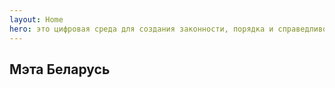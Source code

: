 ```yaml
---
layout: Home
hero: это цифровая среда для создания законности, порядка и справедливости. Мы дарим беларусам инструменты для реализации собственной идентичности. А также, возможность построить страну для жизни, не вставая с дивана.
---
```


<h2 class="mb-4 text-2xl font-bold">Мэта Беларусь</h2>
